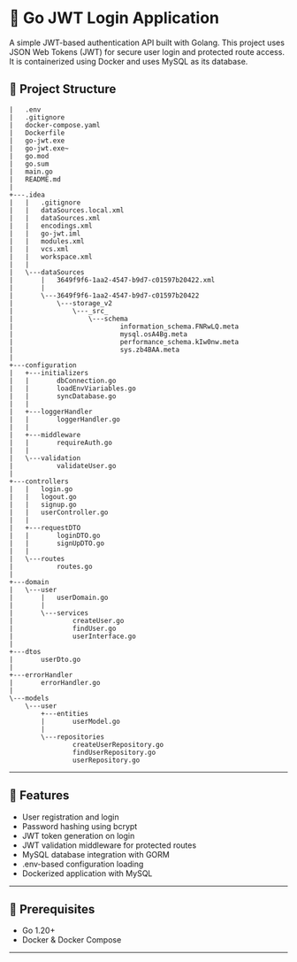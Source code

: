 # 🔐 Go JWT Login Application

A simple JWT-based authentication API built with Golang. This project uses JSON Web Tokens (JWT) for secure user login and protected route access. It is containerized using Docker and uses MySQL as its database.

## 📁 Project Structure

```
|   .env
|   .gitignore
|   docker-compose.yaml
|   Dockerfile
|   go-jwt.exe
|   go-jwt.exe~
|   go.mod
|   go.sum
|   main.go
|   README.md
|
+---.idea
|   |   .gitignore
|   |   dataSources.local.xml
|   |   dataSources.xml
|   |   encodings.xml
|   |   go-jwt.iml
|   |   modules.xml
|   |   vcs.xml
|   |   workspace.xml
|   |
|   \---dataSources
|       |   3649f9f6-1aa2-4547-b9d7-c01597b20422.xml
|       |
|       \---3649f9f6-1aa2-4547-b9d7-c01597b20422
|           \---storage_v2
|               \---_src_
|                   \---schema
|                           information_schema.FNRwLQ.meta
|                           mysql.osA4Bg.meta
|                           performance_schema.kIw0nw.meta
|                           sys.zb4BAA.meta
|
+---configuration
|   +---initializers
|   |       dbConnection.go
|   |       loadEnvViariables.go
|   |       syncDatabase.go
|   |
|   +---loggerHandler
|   |       loggerHandler.go
|   |
|   +---middleware
|   |       requireAuth.go
|   |
|   \---validation
|           validateUser.go
|
+---controllers
|   |   login.go
|   |   logout.go
|   |   signup.go
|   |   userController.go
|   |
|   +---requestDTO
|   |       loginDTO.go
|   |       signUpDTO.go
|   |
|   \---routes
|           routes.go
|
+---domain
|   \---user
|       |   userDomain.go
|       |
|       \---services
|               createUser.go
|               findUser.go
|               userInterface.go
|
+---dtos
|       userDto.go
|
+---errorHandler
|       errorHandler.go
|
\---models
    \---user
        +---entities
        |       userModel.go
        |
        \---repositories
                createUserRepository.go
                findUserRepository.go
                userRepository.go

```

---

## 🚀 Features

- User registration and login
- Password hashing using bcrypt
- JWT token generation on login
- JWT validation middleware for protected routes
- MySQL database integration with GORM
- .env-based configuration loading
- Dockerized application with MySQL

---

## 🔧 Prerequisites

- Go 1.20+
- Docker & Docker Compose

---